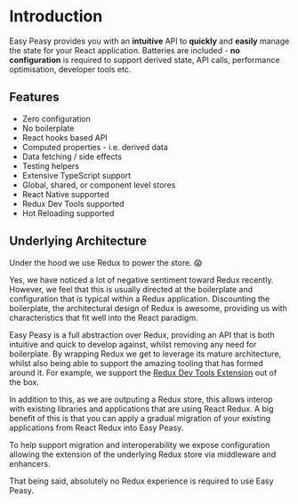 # Introduction

Easy Peasy provides you with an <strong>intuitive</strong> API to <strong>quickly</strong> and <strong>easily</strong> manage the state for your React application. Batteries are included - <strong>no configuration</strong> is required to support derived state, API calls, performance optimisation, developer tools etc.

## Features

  - Zero configuration
  - No boilerplate
  - React hooks based API
  - Computed properties - i.e. derived data
  - Data fetching / side effects
  - Testing helpers
  - Extensive TypeScript support
  - Global, shared, or component level stores
  - React Native supported
  - Redux Dev Tools supported
  - Hot Reloading supported

## Underlying Architecture

Under the hood we use Redux to power the store. 😱

Yes, we have noticed a lot of negative sentiment toward Redux recently. However, we feel that this is usually directed at the boilerplate and configuration that is typical within a Redux application. Discounting the boilerplate, the architectural design of Redux is awesome, providing us with characteristics that fit well into the React paradigm.

Easy Peasy is a full abstraction over Redux, providing an API that is both intuitive and quick to develop against, whilst removing any need for boilerplate. By wrapping Redux we get to leverage its mature architecture, whilst also being able to support the amazing tooling that has formed around it. For example, we support the [Redux Dev Tools Extension](https://github.com/zalmoxisus/redux-devtools-extension) out of the box. 

In addition to this, as we are outputing a Redux store, this allows interop with existing libraries and applications that are using React Redux. A big benefit of this is that you can apply a gradual migration of your existing applications from React Redux into Easy Peasy. 

To help support migration and interoperability we expose configuration allowing the extension of the underlying Redux store via middleware and enhancers.

That being said, absolutely no Redux experience is required to use Easy Peasy.
